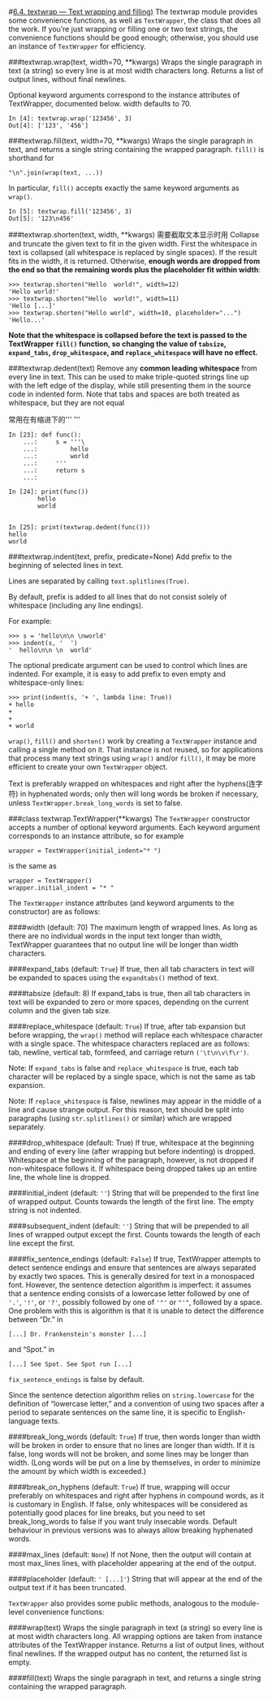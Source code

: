 #[6.4. textwrap — Text wrapping and filling)](https://docs.python.org/3.5/library/textwrap.html)
The textwrap module provides some convenience functions, as well as `TextWrapper`, the class that does all the work. If you’re just wrapping or filling one or two text strings, the convenience functions should be good enough; otherwise, you should use an instance of `TextWrapper` for efficiency.

###textwrap.wrap(text, width=70, **kwargs)
Wraps the single paragraph in text (a string) so every line is at most width characters long. Returns a list of output lines, without final newlines.

Optional keyword arguments correspond to the instance attributes of TextWrapper, documented below. width defaults to 70.

    In [4]: textwrap.wrap('123456', 3)
    Out[4]: ['123', '456']

###textwrap.fill(text, width=70, **kwargs)
Wraps the single paragraph in text, and returns a single string containing the wrapped paragraph. `fill()` is shorthand for

    "\n".join(wrap(text, ...))

In particular, `fill()` accepts exactly the same keyword arguments as `wrap()`.

    In [5]: textwrap.fill('123456', 3)
    Out[5]: '123\n456'

###textwrap.shorten(text, width, **kwargs)
需要截取文本显示时用
Collapse and truncate the given text to fit in the given width.
First the whitespace in text is collapsed (all whitespace is replaced by single spaces). If the result fits in the width, it is returned. Otherwise, **enough words are dropped from the end so that the remaining words plus the placeholder fit within width**:

    >>> textwrap.shorten("Hello  world!", width=12)
    'Hello world!'
    >>> textwrap.shorten("Hello  world!", width=11)
    'Hello [...]'
    >>> textwrap.shorten("Hello world", width=10, placeholder="...")
    'Hello...'

**Note that the whitespace is collapsed before the text is passed to the TextWrapper `fill()` function, so changing the value of `tabsize`, `expand_tabs`, `drop_whitespace`, and `replace_whitespace` will have no effect.**

###textwrap.dedent(text)
Remove any **common leading whitespace** from every line in text.
This can be used to make triple-quoted strings line up with the left edge of the display, while still presenting them in the source code in indented form.
Note that tabs and spaces are both treated as whitespace, but they are not equal

常用在有缩进下的''' '''

    In [23]: def func():
        ...:     s = '''\
        ...:         hello
        ...:         world
        ...:     '''
        ...:     return s
        ...:
    
    In [24]: print(func())
            hello
            world
    
    
    In [25]: print(textwrap.dedent(func()))
    hello
    world

###textwrap.indent(text, prefix, predicate=None)
Add prefix to the beginning of selected lines in text.

Lines are separated by calling `text.splitlines(True)`.

By default, prefix is added to all lines that do not consist solely of whitespace (including any line endings).

For example:

    >>> s = 'hello\n\n \nworld'
    >>> indent(s, '  ')
    '  hello\n\n \n  world'

The optional predicate argument can be used to control which lines are indented. For example, it is easy to add prefix to even empty and whitespace-only lines:

    >>> print(indent(s, '+ ', lambda line: True))
    + hello
    +
    +
    + world

`wrap()`, `fill()` and `shorten()` work by creating a `TextWrapper` instance and calling a single method on it. That instance is not reused, so for applications that process many text strings using `wrap()` and/or `fill()`, it may be more efficient to create your own `TextWrapper` object.

Text is preferably wrapped on whitespaces and right after the hyphens(连字符) in hyphenated words; only then will long words be broken if necessary, unless `TextWrapper.break_long_words` is set to false.

###class textwrap.TextWrapper(**kwargs)
The `TextWrapper` constructor accepts a number of optional keyword arguments. Each keyword argument corresponds to an instance attribute, so for example

    wrapper = TextWrapper(initial_indent="* ")

is the same as

    wrapper = TextWrapper()
    wrapper.initial_indent = "* "

The `TextWrapper` instance attributes (and keyword arguments to the constructor) are as follows:

####width
(default: 70) The maximum length of wrapped lines. As long as there are no individual words in the input text longer than width, TextWrapper guarantees that no output line will be longer than width characters.


####expand_tabs
(default: `True`) If true, then all tab characters in text will be expanded to spaces using the `expandtabs()` method of text.

####tabsize
(default: 8) If expand_tabs is true, then all tab characters in text will be expanded to zero or more spaces, depending on the current column and the given tab size.

####replace_whitespace
(default: `True`) If true, after tab expansion but before wrapping, the `wrap()` method will replace each whitespace character with a single space. The whitespace characters replaced are as follows: tab, newline, vertical tab, formfeed, and carriage return `('\t\n\v\f\r')`.

Note: If `expand_tabs` is false and `replace_whitespace` is true, each tab character will be replaced by a single space, which is not the same as tab expansion.

Note: If `replace_whitespace` is false, newlines may appear in the middle of a line and cause strange output. For this reason, text should be split into paragraphs (using `str.splitlines()` or similar) which are wrapped separately. 

####drop_whitespace
(default: True) If true, whitespace at the beginning and ending of every line (after wrapping but before indenting) is dropped. Whitespace at the beginning of the paragraph, however, is not dropped if non-whitespace follows it. If whitespace being dropped takes up an entire line, the whole line is dropped.

####initial_indent
(default: `''`) String that will be prepended to the first line of wrapped output. Counts towards the length of the first line. The empty string is not indented.

####subsequent_indent
(default: `''`) String that will be prepended to all lines of wrapped output except the first. Counts towards the length of each line except the first.

####fix_sentence_endings
(default: `False`) If true, TextWrapper attempts to detect sentence endings and ensure that sentences are always separated by exactly two spaces. This is generally desired for text in a monospaced font. However, the sentence detection algorithm is imperfect: it assumes that a sentence ending consists of a lowercase letter followed by one of `'.'`, `'!'`, or `'?'`, possibly followed by one of `'"'` or `"'"`, followed by a space. One problem with this is algorithm is that it is unable to detect the difference between “Dr.” in

    [...] Dr. Frankenstein's monster [...]

and “Spot.” in

    [...] See Spot. See Spot run [...]

`fix_sentence_endings` is false by default.

Since the sentence detection algorithm relies on `string.lowercase` for the definition of “lowercase letter,” and a convention of using two spaces after a period to separate sentences on the same line, it is specific to English-language texts.

####break_long_words
(default: `True`) If true, then words longer than width will be broken in order to ensure that no lines are longer than width. If it is false, long words will not be broken, and some lines may be longer than width. (Long words will be put on a line by themselves, in order to minimize the amount by which width is exceeded.)

####break_on_hyphens
(default: `True`) If true, wrapping will occur preferably on whitespaces and right after hyphens in compound words, as it is customary in English. If false, only whitespaces will be considered as potentially good places for line breaks, but you need to set break_long_words to false if you want truly insecable words. Default behaviour in previous versions was to always allow breaking hyphenated words.

####max_lines
(default: `None`) If not None, then the output will contain at most max_lines lines, with placeholder appearing at the end of the output.

####placeholder
(default: `' [...]'`) String that will appear at the end of the output text if it has been truncated.

`TextWrapper` also provides some public methods, analogous to the module-level convenience functions:

####wrap(text)
Wraps the single paragraph in text (a string) so every line is at most width characters long. All wrapping options are taken from instance attributes of the TextWrapper instance. Returns a list of output lines, without final newlines. If the wrapped output has no content, the returned list is empty.

####fill(text)
Wraps the single paragraph in text, and returns a single string containing the wrapped paragraph.
